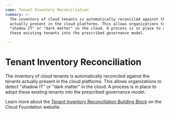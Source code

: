 ```yaml
---
name: Tenant Inventory Reconciliation
summary: >-
  The inventory of cloud tenants is automatically reconciled against the tenants
  actually present in the cloud platforms. This allows organizations to detect
  "shadow IT" or "dark matter" in the cloud. A process is in place to adopt
  these existing tenants into the prescribed governance model. 

---
```


# Tenant Inventory Reconciliation

The inventory of cloud tenants is automatically reconciled against the tenants actually present in the cloud platforms. This allows organizations to detect "shadow IT" or "dark matter" in the cloud. A process is in place to adopt these existing tenants into the prescribed governance model. 

Learn more about the [Tenant Inventory Reconciliation Building Block](https://cloudfoundation.meshcloud.io/maturity-model/tenant-management/tenant-inventory-reconciliation.html) on the Cloud Foundation website.
